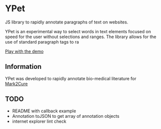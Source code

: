 YPet
====

JS library to rapidly annotate paragraphs of text on websites.

YPet is an experimental way to select words in text elements focused on speed for the user without selections and ranges. The library allows for the use of standard paragraph tags to ra

[Play with the demo](http://sulab.org/demos/YPet/)

## Information

YPet was developed to rapidly annotate bio-medical literature for [Mark2Cure](http://mark2cure.org)

## TODO

* README with callback example
* Annotation toJSON to get array of annotation objects
* internet explorer lint check

